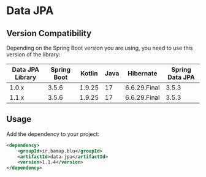 # Data JPA

## Version Compatibility
Depending on the Spring Boot version you are using, you need to use this version of the library:

| Data JPA Library | Spring Boot | Kotlin | Java | Hibernate    | Spring Data JPA |
|------------------|-------------|--------|------|--------------|-----------------|
| 1.0.x            | 3.5.6       | 1.9.25 | 17   | 6.6.29.Final | 3.5.3           |
| 1.1.x            | 3.5.6       | 1.9.25 | 17   | 6.6.29.Final | 3.5.3           |


## Usage

Add the dependency to your project:

```xml
<dependency>
    <groupId>ir.bamap.blu</groupId>
    <artifactId>data-jpa</artifactId>
    <version>1.1.4</version>
</dependency>
```